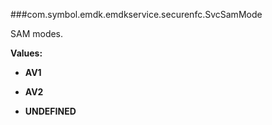 ###com.symbol.emdk.emdkservice.securenfc.SvcSamMode

SAM modes.

**Values:**

* **AV1**

* **AV2**

* **UNDEFINED**

